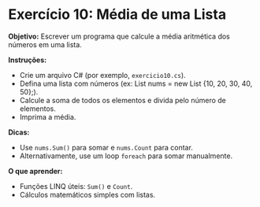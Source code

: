# Exercício 10: Média de uma Lista

**Objetivo:** Escrever um programa que calcule a média aritmética dos números em uma lista.

**Instruções:**
- Crie um arquivo C# (por exemplo, `exercicio10.cs`).
- Defina uma lista com números (ex: List<int> nums = new List<int> {10, 20, 30, 40, 50};).
- Calcule a soma de todos os elementos e divida pelo número de elementos.
- Imprima a média.

**Dicas:**
- Use `nums.Sum()` para somar e `nums.Count` para contar.
- Alternativamente, use um loop `foreach` para somar manualmente.

**O que aprender:**
- Funções LINQ úteis: `Sum()` e `Count`.
- Cálculos matemáticos simples com listas.
